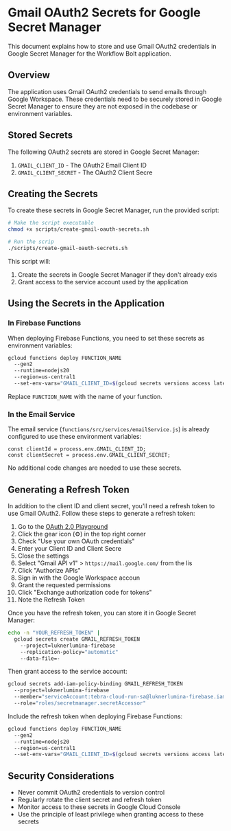 # Gmail OAuth2 Secrets for Google Secret Manager

This document explains how to store and use Gmail OAuth2 credentials in Google Secret Manager for the Workflow Bolt application.

## Overview

The application uses Gmail OAuth2 credentials to send emails through Google Workspace. These credentials need to be securely stored in Google Secret Manager to ensure they are not exposed in the codebase or environment variables.

## Stored Secrets

The following OAuth2 secrets are stored in Google Secret Manager:

1. `GMAIL_CLIENT_ID` - The OAuth2 Email Client ID
2. `GMAIL_CLIENT_SECRET` - The OAuth2 Client Secre

## Creating the Secrets

To create these secrets in Google Secret Manager, run the provided script:

```bash
# Make the script executable
chmod +x scripts/create-gmail-oauth-secrets.sh

# Run the scrip
./scripts/create-gmail-oauth-secrets.sh
```

This script will:

1. Create the secrets in Google Secret Manager if they don't already exis
2. Grant access to the service account used by the application

## Using the Secrets in the Application

### In Firebase Functions

When deploying Firebase Functions, you need to set these secrets as environment variables:

```bash
gcloud functions deploy FUNCTION_NAME
  --gen2
  --runtime=nodejs20
  --region=us-central1
  --set-env-vars="GMAIL_CLIENT_ID=$(gcloud secrets versions access latest --secret=GMAIL_CLIENT_ID),GMAIL_CLIENT_SECRET=$(gcloud secrets versions access latest --secret=GMAIL_CLIENT_SECRET)"
```

Replace `FUNCTION_NAME` with the name of your function.

### In the Email Service

The email service (`functions/src/services/emailService.js`) is already configured to use these environment variables:

```javascrip
const clientId = process.env.GMAIL_CLIENT_ID;
const clientSecret = process.env.GMAIL_CLIENT_SECRET;
```

No additional code changes are needed to use these secrets.

## Generating a Refresh Token

In addition to the client ID and client secret, you'll need a refresh token to use Gmail OAuth2. Follow these steps to generate a refresh token:

1. Go to the [OAuth 2.0 Playground](https://developers.google.com/oauthplayground/)
2. Click the gear icon (⚙️) in the top right corner
3. Check "Use your own OAuth credentials"
4. Enter your Client ID and Client Secre
5. Close the settings
6. Select "Gmail API v1" > `https://mail.google.com/` from the lis
7. Click "Authorize APIs"
8. Sign in with the Google Workspace accoun
9. Grant the requested permissions
10. Click "Exchange authorization code for tokens"
11. Note the Refresh Token

Once you have the refresh token, you can store it in Google Secret Manager:

```bash
echo -n "YOUR_REFRESH_TOKEN" |
  gcloud secrets create GMAIL_REFRESH_TOKEN
    --project=luknerlumina-firebase
    --replication-policy="automatic"
    --data-file=-
```

Then grant access to the service account:

```bash
gcloud secrets add-iam-policy-binding GMAIL_REFRESH_TOKEN
  --project=luknerlumina-firebase
  --member="serviceAccount:tebra-cloud-run-sa@luknerlumina-firebase.iam.gserviceaccount.com"
  --role="roles/secretmanager.secretAccessor"
```

Include the refresh token when deploying Firebase Functions:

```bash
gcloud functions deploy FUNCTION_NAME
  --gen2
  --runtime=nodejs20
  --region=us-central1
  --set-env-vars="GMAIL_CLIENT_ID=$(gcloud secrets versions access latest --secret=GMAIL_CLIENT_ID),GMAIL_CLIENT_SECRET=$(gcloud secrets versions access latest --secret=GMAIL_CLIENT_SECRET),GMAIL_REFRESH_TOKEN=$(gcloud secrets versions access latest --secret=GMAIL_REFRESH_TOKEN)"
```

## Security Considerations

- Never commit OAuth2 credentials to version control
- Regularly rotate the client secret and refresh token
- Monitor access to these secrets in Google Cloud Console
- Use the principle of least privilege when granting access to these secrets
